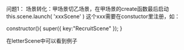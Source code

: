 问题1：
场景转化：甲场景切乙场景，在甲场景的create函数最后启动 this.scene.launch(
    'xxxScene'
)
这个xxx需要在constuctor里注册，如：

constructor(){
        super({
            key:"RecruitScene"
        });
    }

在letterScene中可以看到例子